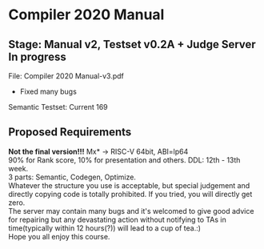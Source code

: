 # Compiler 2020 Manual

## Stage: Manual v2, Testset v0.2A + Judge Server In progress

File: Compiler 2020 Manual-v3.pdf

- Fixed many bugs

Semantic Testset: Current 169

## Proposed Requirements

**Not the final version!!!**
Mx* -> RISC-V 64bit, ABI=lp64   
90% for Rank score, 10% for presentation and others. DDL: 12th - 13th week.   
3 parts: Semantic, Codegen, Optimize.   
Whatever the structure you use is acceptable, but special judgement and directly copying code is totally prohibited. If you tried, you will directly get zero.  
The server may contain many bugs and it's welcomed to give good advice for repairing but any devastating action without notifying to TAs in time(typically within 12 hours(?)) will lead to a cup of tea.:)  
Hope you all enjoy this course.
